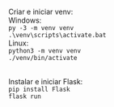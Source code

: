 Criar e iniciar venv:
<br/>
Windows:<br/>
`py -3 -m venv venv`<br/>
`.\venv\scripts\activate.bat`<br/>
Linux:<br/>
`python3 -m venv venv`<br/>
`./venv/bin/activate`<br/><br/>

Instalar e iniciar Flask:<br/>
`pip install Flask`<br/>
`flask run`
